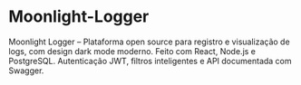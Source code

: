 # Moonlight-Logger
Moonlight Logger – Plataforma open source para registro e visualização de logs, com design dark mode moderno. Feito com React, Node.js e PostgreSQL. Autenticação JWT, filtros inteligentes e API documentada com Swagger.
